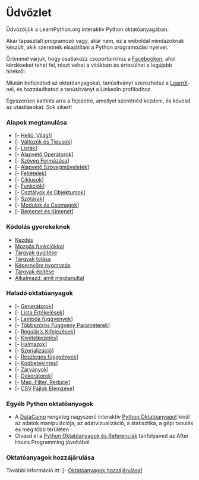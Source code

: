 # Üdvözlet

Üdvözöljük a LearnPython.org interaktív Python oktatóanyagában.

Akár tapasztalt programozó vagy, akár nem, ez a weboldal mindazoknak készült, akik szeretnék elsajátítani a Python programozási nyelvet.<br>

Örömmel várjuk, hogy csatlakozz csoportunkhoz a <a href="http://www.facebook.com/groups/180708015327157/">Facebookon</a>, ahol kérdéseket tehet fel, részt vehet a vitákban és értesülhet a legújabb hírekről.

Miután befejezted az oktatóanyagokat, tanúsítványt szerezhetsz a [LearnX](https://www.learnx.org)-nél, és hozzáadhatod a tanúsítványt a LinkedIn profilodhoz.

Egyszerűen kattints arra a fejezetre, amellyel szeretnéd kezdeni, és kövesd az utasításokat. Sok sikert!<br>

### Alapok megtanulása

- [- [Helló, Világ!](Hello,%20World!)]
- [- [Változók és Típusok](Variables%20and%20Types)]
- [- [Listák](Lists)]
- [- [Alapvető Operátorok](Basic%20Operators)]
- [- [Szöveg Formázása](String%20Formatting)]
- [- [Alapvető Szövegműveletek](Basic%20String%20Operations)]
- [- [Feltételek](Conditions)]
- [- [Ciklusok](Loops)]
- [- [Funkciók](Functions)]
- [- [Osztályok és Objektumok](Classes%20and%20Objects)]
- [- [Szótárak](Dictionaries)]
- [- [Modulok és Csomagok](Modules%20and%20Packages)]
- [- [Bemenet és Kimenet](Input%20and%20Output)]

### Kódolás gyerekeknek
- [Kezdés](https://codingforkids.io/play/python/intro-level1)
- [Mozgás funkciókkal](https://codingforkids.io/play/python/intro-level2)
- [Tárgyak gyűjtése](https://codingforkids.io/play/python/intro-level3)
- [Tárgyak tolása](https://codingforkids.io/play/python/intro-level4)
- [Képernyőre nyomtatás](https://codingforkids.io/play/python/intro-level5)
- [Tárgyak építése](https://codingforkids.io/play/python/intro-level6)
- [Alkalmazd, amit megtanultál](https://codingforkids.io/play/python/intro-level7)

### Haladó oktatóanyagok

- [- [Generátorok](Generators)]
- [- [Lista Értékelések](List%20Comprehensions)]
- [- [Lambda függvények](Lambda%20functions)]
- [- [Többszörös Függvény Paraméterek](Multiple%20Function%20Arguments)]
- [- [Reguláris Kifejezések](Regular%20Expressions)]
- [- [Kivételkezelés](Exception%20Handling)]
- [- [Halmazok](Sets)]
- [- [Szerializáció](Serialization)]
- [- [Részleges függvények](Partial%20functions)]
- [- [Kódbetekintés](Code%20Introspection)]
- [- [Zárványok](Closures)]
- [- [Dekorátorok](Decorators)]
- [- [Map, Filter, Reduce](Map,%20Filter,%20Reduce)]
- [- [CSV Fájlok Elemzése](Parsing%20CSV%20Files)]

### Egyéb Python oktatóanyagok

- A [DataCamp](https://datacamp.pxf.io/c/67577/1012793/13294?sharedId=learnpython.org) rengeteg nagyszerű interaktív [Python Oktatóanyagot](https://datacamp.pxf.io/c/67577/1012793/13294?sharedId=learnpython.org) kínál az adatok manipulációja, az adatvizualizáció, a statisztika, a gépi tanulás és még több területen
- Olvasd el a [Python Oktatóanyagok és Referenciák](http://www.afterhoursprogramming.com/index.php?article=181) tanfolyamot az After Hours Programming jóvoltából

### Oktatóanyagok hozzájárulása

További információ itt: [- [Oktatóanyagok hozzájárulása](Contributing%20Tutorials)]
